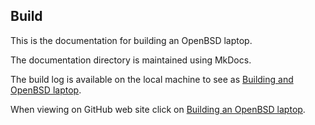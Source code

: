 
## Build

This is the documentation for building an OpenBSD laptop.

The documentation directory is maintained using MkDocs.

The build log is available on the local machine to see as
[Building and OpenBSD laptop](http://127.0.0.1:8000/openbsd-laptop-build/).

When viewing on GitHub web site click on
[Building an OpenBSD laptop](https://github.com/fconagy/openbsd-laptop/blob/main/docs/openbsd-laptop-build.md).

